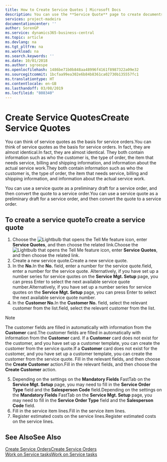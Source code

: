 ```yaml
---
title: How to Create Service Quotes | Microsoft Docs
description: You can use the **Service Quote** page to create documents where you enter information about a service, such as repairs and maintenance, on service items by customer request. You can use a service quote as a preliminary draft for a service order, and then convert the quote to a service order.
services: project-madeira
documentationcenter: ''
author: SorenGP
ms.service: dynamics365-business-central
ms.topic: article
ms.devlang: na
ms.tgt_pltfrm: na
ms.workload: na
ms.search.keywords: ''
ms.date: 10/01/2018
ms.author: sgroespe
ms.openlocfilehash: 1486be71b0b848aa48996f4161f8987322a09e32
ms.sourcegitcommit: 1bcfaa99ea302e6b84b8361ca02730b135557fc1
ms.translationtype: HT
ms.contentlocale: en-GB
ms.lasthandoff: 03/08/2019
ms.locfileid: "808340"
---
```

# <a name="create-service-quotes"></a><span data-ttu-id="82fbb-104">Create Service Quotes</span><span class="sxs-lookup"><span data-stu-id="82fbb-104">Create Service Quotes</span></span>
<span data-ttu-id="82fbb-105">You can think of service quotes as the basis for service orders.</span><span class="sxs-lookup"><span data-stu-id="82fbb-105">You can think of service quotes as the basis for service orders.</span></span> <span data-ttu-id="82fbb-106">In fact, they are almost identical.</span><span class="sxs-lookup"><span data-stu-id="82fbb-106">In fact, they are almost identical.</span></span> <span data-ttu-id="82fbb-107">They both contain information such as who the customer is, the type of order, the item that needs service, billing and shipping information, and information about the actual service work.</span><span class="sxs-lookup"><span data-stu-id="82fbb-107">They both contain information such as who the customer is, the type of order, the item that needs service, billing and shipping information, and information about the actual service work.</span></span>
 
<span data-ttu-id="82fbb-108">You can use a service quote as a preliminary draft for a service order, and then convert the quote to a service order.</span><span class="sxs-lookup"><span data-stu-id="82fbb-108">You can use a service quote as a preliminary draft for a service order, and then convert the quote to a service order.</span></span>  
  
## <a name="to-create-a-service-quote"></a><span data-ttu-id="82fbb-109">To create a service quote</span><span class="sxs-lookup"><span data-stu-id="82fbb-109">To create a service quote</span></span>  
1. <span data-ttu-id="82fbb-110">Choose the ![Lightbulb that opens the Tell Me feature](media/ui-search/search_small.png "Tell me what you want to do") icon, enter **Service Quotes**, and then choose the related link.</span><span class="sxs-lookup"><span data-stu-id="82fbb-110">Choose the ![Lightbulb that opens the Tell Me feature](media/ui-search/search_small.png "Tell me what you want to do") icon, enter **Service Quotes**, and then choose the related link.</span></span>  
2. <span data-ttu-id="82fbb-111">Create a new service quote.</span><span class="sxs-lookup"><span data-stu-id="82fbb-111">Create a new service quote.</span></span>  
3. <span data-ttu-id="82fbb-112">In the **No.**</span><span class="sxs-lookup"><span data-stu-id="82fbb-112">In the **No.**</span></span> <span data-ttu-id="82fbb-113">field, enter a number for the service quote.</span><span class="sxs-lookup"><span data-stu-id="82fbb-113">field, enter a number for the service quote.</span></span> <span data-ttu-id="82fbb-114">Alternatively, if you have set up a number series for service quotes on the **Service Mgt. Setup** page, you can press Enter to select the next available service quote number.</span><span class="sxs-lookup"><span data-stu-id="82fbb-114">Alternatively, if you have set up a number series for service quotes on the **Service Mgt. Setup** page, you can press Enter to select the next available service quote number.</span></span>  
4. <span data-ttu-id="82fbb-115">In the **Customer No.**</span><span class="sxs-lookup"><span data-stu-id="82fbb-115">In the **Customer No.**</span></span>  <span data-ttu-id="82fbb-116">field, select the relevant customer from the list.</span><span class="sxs-lookup"><span data-stu-id="82fbb-116">field, select the relevant customer from the list.</span></span>  

  > [!Note]  
  >  <span data-ttu-id="82fbb-117">The customer fields are filled in automatically with information from the **Customer** card.</span><span class="sxs-lookup"><span data-stu-id="82fbb-117">The customer fields are filled in automatically with information from the **Customer** card.</span></span> <span data-ttu-id="82fbb-118">If a **Customer** card does not exist for the customer, and you have set up a customer template, you can create the customer from the service quote.</span><span class="sxs-lookup"><span data-stu-id="82fbb-118">If a **Customer** card does not exist for the customer, and you have set up a customer template, you can create the customer from the service quote.</span></span> <span data-ttu-id="82fbb-119">Fill in the relevant fields, and then choose the **Create Customer** action.</span><span class="sxs-lookup"><span data-stu-id="82fbb-119">Fill in the relevant fields, and then choose the **Create Customer** action.</span></span>  
  
5. <span data-ttu-id="82fbb-120">Depending on the settings on the **Mandatory Fields** FastTab on the **Service Mgt. Setup** page, you may need to fill in the **Service Order Type** field and the **Salesperson Code** field.</span><span class="sxs-lookup"><span data-stu-id="82fbb-120">Depending on the settings on the **Mandatory Fields** FastTab on the **Service Mgt. Setup** page, you may need to fill in the **Service Order Type** field and the **Salesperson Code** field.</span></span>  
6. <span data-ttu-id="82fbb-121">Fill in the service item lines.</span><span class="sxs-lookup"><span data-stu-id="82fbb-121">Fill in the service item lines.</span></span>  
7. <span data-ttu-id="82fbb-122">Register estimated costs on the service lines.</span><span class="sxs-lookup"><span data-stu-id="82fbb-122">Register estimated costs on the service lines.</span></span>  
  
## <a name="see-also"></a><span data-ttu-id="82fbb-123">See Also</span><span class="sxs-lookup"><span data-stu-id="82fbb-123">See Also</span></span>  
[<span data-ttu-id="82fbb-124">Create Service Orders</span><span class="sxs-lookup"><span data-stu-id="82fbb-124">Create Service Orders</span></span>](service-how-to-create-service-orders.md)  
[<span data-ttu-id="82fbb-125">Work on Service tasks</span><span class="sxs-lookup"><span data-stu-id="82fbb-125">Work on Service tasks</span></span>](service-how-to-work-on-service-tasks.md)  

 